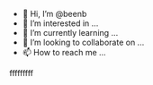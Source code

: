 - 👋 Hi, I’m @beenb
- 👀 I’m interested in ...
- 🌱 I’m currently learning ...
- 💞️ I’m looking to collaborate on ...
- 📫 How to reach me ...

<!---
beenb/beenb is a ✨ special ✨ repository because its `README.md` (this file) appears on your GitHub profile.
You can click the Preview link to take a look at your changes.
--->

fffffffff
